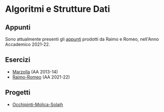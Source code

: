 # Algoritmi e Strutture Dati

## Appunti

Sono attualmente presenti gli [appunti](Appunti/Raimo-Romeo/) prodotti da Raimo e Romeo, nell'Anno Accademico 2021-22.

## Esercizi

- [Marzolla](Esercizi/esercizi-svolti-PROGR_DINAMICA%20-%20Marzolla%202013.pdf) (AA 2013-14)
- [Raimo-Romeo](Esercizi/Raimo-Romeo/Esercizi%20ASD.pdf) (AA 2021-22)

## Progetti

- [Occhipinti-Molica-Solaih](Progetti/2021-2022/Occhipinti-Molica-Solaih/)
